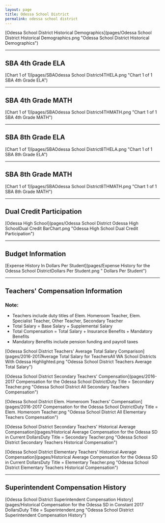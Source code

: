 ```yaml
---
layout: page
title: Odessa School District
permalink: odessa school district
---
```



[Odessa School District Historical Demographics](pages/Odessa School District Historical Demographics.png "Odessa School District Historical Demographics")

___

## SBA 4th Grade ELA

[Chart 1 of 1](pages/SBAOdessa School District4THELA.png "Chart 1 of 1 SBA 4th Grade ELA")


___

## SBA 4th Grade MATH

[Chart 1 of 1](pages/SBAOdessa School District4THMATH.png "Chart 1 of 1 SBA 4th Grade MATH")


___

## SBA 8th Grade ELA

[Chart 1 of 1](pages/SBAOdessa School District8THELA.png "Chart 1 of 1 SBA 8th Grade ELA")


___

## SBA 8th Grade MATH

[Chart 1 of 1](pages/SBAOdessa School District8THMATH.png "Chart 1 of 1 SBA 8th Grade MATH")


___

## Dual Credit Participation

[Odessa High School](pages/Odessa School District Odessa High SchoolDual Credit BarChart.png "Odessa High School Dual Credit Participation")


___

## Budget Information

[Expense History In Dollars Per Student](pages/Expense History for the Odessa School DistrictDollars Per Student.png " Dollars Per Student")


___

## Teachers' Compensation Information
### Note:
- Teachers include duty titles of Elem. Homeroom Teacher, Elem. Specialist Teacher, Other Teacher, Secondary Teacher
- Total Salary = Base Salary + Supplemental Salary
- Total Compensation = Total Salary + Insurance Benefits + Mandatory Benefits
- Mandatory Benefits include pension funding and payroll taxes

[Odessa School District Teachers' Average Total Salary Comparison](pages/2016-2017Average Total Salary for TeachersAll WA School Districts With Odessa Highlighted.png "Odessa School District Teachers Average Total Salary")

[Odessa School District Secondary Teachers' Compensation](pages/2016-2017 Compensation for the Odessa School DistrictDuty Title = Secondary Teacher.png "Odessa School District All Secondary Teachers Compensation")

[Odessa School District Elem. Homeroom Teachers' Compensation](pages/2016-2017 Compensation for the Odessa School DistrictDuty Title = Elem. Homeroom Teacher.png "Odessa School District All Elementary Teachers Compensation")

[Odessa School District Secondary Teachers' Historical Average Compensation](pages/Historical Average Compensation for the Odessa SD in Current DollarsDuty Title = Secondary Teacher.png "Odessa School District Secondary Teachers Historical Compensation")

[Odessa School District Elementary Teachers' Historical Average Compensation](pages/Historical Average Compensation for the Odessa SD in Current DollarsDuty Title = Elementary Teacher.png "Odessa School District Elementary Teachers Historical Compensation")


___

## Superintendent Compensation History

[Odessa School District Superintendent Compensation History](pages/Historical Compensation for the Odessa SD in Constant 2017 DollarsDuty Title = Superintendent.png "Odessa School District Superintendent Compensation History")

